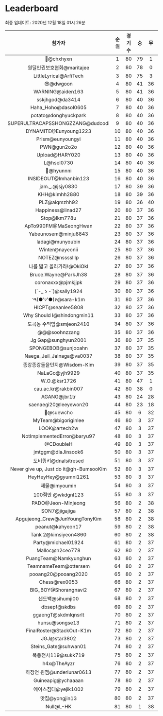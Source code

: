 # Leaderboard
최종 업데이트: 2020년 12월 18일 01시 26분




| 참가자 | 순위 | 경기수 | 승 | 무 | 패 | 승점 |
|:---:|:---:|:---:|:---:|:---:|:---:|:---:|
| 👑@chxhyxn | 1 | 80 | 79 | 1 | 0 | 238 |
| 원딜인권보호협회@maritajee | 2 | 80 | 78 | 0 | 2 | 234 |
| LittleLyrical@ArfiTech | 3 | 80 | 75 | 3 | 2 | 228 |
| 😎@dwgoon | 4 | 80 | 41 | 36 | 3 | 159 |
| WARNING@aiden163 | 5 | 80 | 41 | 36 | 3 | 159 |
| sskjhgod@da3414 | 6 | 80 | 40 | 36 | 4 | 156 |
| Haha_Hoho@dasol0605 | 7 | 80 | 40 | 36 | 4 | 156 |
| potato@donghyuckpark | 8 | 80 | 40 | 36 | 4 | 156 |
| SUPERULTRACAPSSHONGZZANG@dudcodi | 9 | 80 | 40 | 36 | 4 | 156 |
| DYNAMITE@Eunyoung1223 | 10 | 80 | 40 | 36 | 4 | 156 |
| Prism@eunyoungyi | 11 | 80 | 40 | 36 | 4 | 156 |
| PWN@gun2o2o | 12 | 80 | 40 | 36 | 4 | 156 |
| Upload@HARY020 | 13 | 80 | 40 | 36 | 4 | 156 |
| L@hsel0730 | 14 | 80 | 40 | 36 | 4 | 156 |
| 🐻@hyunnni | 15 | 80 | 40 | 36 | 4 | 156 |
| INSIDEOUT@Imhanbin123 | 16 | 80 | 40 | 36 | 4 | 156 |
| jam._.@jsjy0830 | 17 | 80 | 39 | 36 | 5 | 153 |
| KHH@kimhh2880 | 18 | 80 | 39 | 36 | 5 | 153 |
| PLZ@alqmzhh92 | 19 | 80 | 36 | 40 | 4 | 148 |
| Happiness@linad27 | 20 | 80 | 37 | 36 | 7 | 147 |
| Stop@lkm778u | 21 | 80 | 37 | 36 | 7 | 147 |
| ApTo990FM@MaSeongHwan | 22 | 80 | 37 | 36 | 7 | 147 |
| Yabeunosem@minju8843 | 23 | 80 | 37 | 36 | 7 | 147 |
| ladagi@munyoubin | 24 | 80 | 37 | 36 | 7 | 147 |
| Winter@nayeonii | 25 | 80 | 37 | 36 | 7 | 147 |
| NOTEZ@nsssslllp | 26 | 80 | 37 | 36 | 7 | 147 |
| 나를 밟고 올라가라!@OkiOkl | 27 | 80 | 37 | 36 | 7 | 147 |
| Bruce.Wayne@ParkJh38 | 28 | 80 | 37 | 36 | 7 | 147 |
| coronaxxx@pjmkjjpk | 29 | 80 | 37 | 36 | 7 | 147 |
| (´-_ゝ-`)@sally1924 | 30 | 80 | 37 | 36 | 7 | 147 |
| ◝٩(●'▿'●)۶@sara-k1m | 31 | 80 | 37 | 36 | 7 | 147 |
| HICPT@seanlee5808 | 32 | 80 | 37 | 36 | 7 | 147 |
| Why Should I@shindongmin11 | 33 | 80 | 37 | 36 | 7 | 147 |
| 도곡동 주먹밥@smjeon2410 | 34 | 80 | 37 | 36 | 7 | 147 |
| @@@soohnzzang | 35 | 80 | 37 | 36 | 7 | 147 |
| Jg Gap@sunghyun2001 | 36 | 80 | 37 | 35 | 8 | 146 |
| SPONGEBOB@sunjooahn | 37 | 80 | 37 | 35 | 8 | 146 |
| Naega_Jeil_Jalnaga@va0037 | 38 | 80 | 37 | 35 | 8 | 146 |
| 종강종강돌을던지@Wisdom-Kim | 39 | 80 | 37 | 35 | 8 | 146 |
| NaLaGo@yjh9929 | 40 | 80 | 37 | 35 | 8 | 146 |
| W.O.@ksr1726 | 41 | 80 | 47 | 1 | 32 | 142 |
| cau.ac.kr@rakbin007 | 42 | 80 | 38 | 0 | 42 | 114 |
| AGANG@jbr1tr | 43 | 80 | 24 | 28 | 28 | 100 |
| saenaegi20@leeyewon20 | 44 | 80 | 23 | 18 | 39 | 87 |
| 👏@suewcho | 45 | 80 | 6 | 32 | 42 | 50 |
| MyTeam@bigoriginlee | 46 | 80 | 3 | 37 | 40 | 46 |
| LOOK@artech2w | 47 | 80 | 3 | 37 | 40 | 46 |
| NotImplementedError@baryu97 | 48 | 80 | 3 | 37 | 40 | 46 |
| @CDoubleH | 49 | 80 | 3 | 37 | 40 | 46 |
| jmtggm@dlaJinsook6 | 50 | 80 | 3 | 37 | 40 | 46 |
| 도비윙키@dnalsitresed | 51 | 80 | 3 | 37 | 40 | 46 |
| Never give up, Just do it@gh-BumsooKim | 52 | 80 | 3 | 37 | 40 | 46 |
| HeyHeyHey@gyumni1261 | 53 | 80 | 3 | 37 | 40 | 46 |
| 제물@imyoumin | 54 | 80 | 3 | 37 | 40 | 46 |
| 100점만 @wkdgnl123 | 55 | 80 | 3 | 37 | 40 | 46 |
| PADO@Jeon-Minjeong | 56 | 80 | 2 | 38 | 40 | 44 |
| SON7@jigajiga | 57 | 80 | 2 | 38 | 40 | 44 |
| Apgujeong_Crew@JunYoungTonyKim | 58 | 80 | 2 | 38 | 40 | 44 |
| peanut@kahyeon17 | 59 | 80 | 2 | 38 | 40 | 44 |
| Tank 2@kimsiyeon4860 | 60 | 80 | 2 | 38 | 40 | 44 |
| Party@michael01924 | 61 | 80 | 2 | 37 | 41 | 43 |
| Malloc@n2ceo778 | 62 | 80 | 2 | 37 | 41 | 43 |
| PuangTeam@Namkyunghun | 63 | 80 | 2 | 37 | 41 | 43 |
| TeamnameTeam@ottersem | 64 | 80 | 2 | 37 | 41 | 43 |
| pooang20@pooang2020 | 65 | 80 | 2 | 37 | 41 | 43 |
| Chess@rex0053 | 66 | 80 | 2 | 37 | 41 | 43 |
| BIG_BOY@Shorangnavi2 | 67 | 80 | 2 | 37 | 41 | 43 |
| 샌드백@sihumji00 | 68 | 80 | 2 | 37 | 41 | 43 |
| dbsepf@skdbs | 69 | 80 | 2 | 37 | 41 | 43 |
| ggaengT@skdmlqnsrlt | 70 | 80 | 2 | 37 | 41 | 43 |
| hunsu@songse13 | 71 | 80 | 2 | 37 | 41 | 43 |
| FinalRoster@StackOut-K1m | 72 | 80 | 2 | 37 | 41 | 43 |
| JGJ@star3802 | 73 | 80 | 2 | 37 | 41 | 43 |
| Steins_Gate@suhwan01 | 74 | 80 | 2 | 37 | 41 | 43 |
| 폭풍전사119@sukk719 | 75 | 80 | 2 | 37 | 41 | 43 |
| h4x@TheAyzr | 76 | 80 | 2 | 37 | 41 | 43 |
| 하정언 원챔@underlunar0613 | 77 | 80 | 2 | 37 | 41 | 43 |
| Guineapig@ychaaaan | 78 | 80 | 2 | 37 | 41 | 43 |
| 에이스침대@yejik1002 | 79 | 80 | 2 | 37 | 41 | 43 |
| 맛집@yongjin13 | 80 | 80 | 2 | 37 | 41 | 43 |
| Null@L-HK | 81 | 80 | 1 | 38 | 41 | 41 |